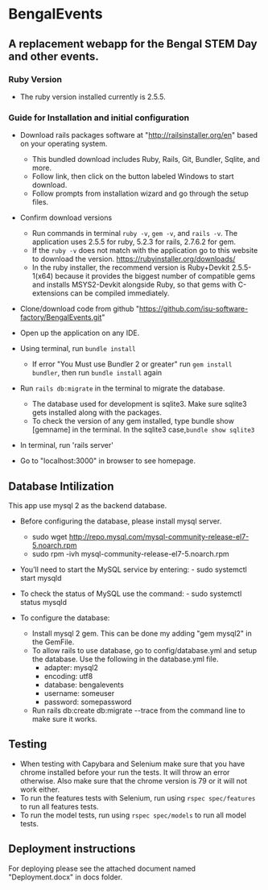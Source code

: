 # BengalEvents

## A replacement webapp for the Bengal STEM Day and other events.

### Ruby Version
- The ruby version installed currently is 2.5.5.

### Guide for Installation and initial configuration

- Download rails packages software at "http://railsinstaller.org/en" based on your operating system.
    - This bundled download includes Ruby, Rails, Git, Bundler, Sqlite, and more.
    - Follow link, then click on the button labeled Windows to start download.
    - Follow prompts from installation wizard and go through the setup files.
    
- Confirm download versions
    - Run commands in terminal `ruby -v`, `gem -v`, and `rails -v`. The application uses 2.5.5 for ruby, 5.2.3 for rails, 2.7.6.2 for gem. 
    - If the `ruby -v` does not match with the application go to this website to download the version.                 https://rubyinstaller.org/downloads/
    - In the ruby installer, the recommend version is Ruby+Devkit 2.5.5-1(x64) because it provides the biggest number of compatible gems       and installs MSYS2-Devkit alongside Ruby, so that gems with C-extensions can be compiled immediately.
    
- Clone/download code from github "https://github.com/isu-software-factory/BengalEvents.git"
- Open up the application on any IDE.
- Using terminal, run `bundle install`
    - If error "You Must use Bundler 2 or greater" run `gem install bundler`, then run `bundle install` again
- Run `rails db:migrate` in the terminal to migrate the database.
   -  The database used for development is sqlite3. Make sure sqlite3 gets installed along with the packages. 
   -  To check the version of any gem installed, type bundle show [gemname] in the terminal. In the sqlite3 case,`bundle show sqlite3`
- In terminal, run 'rails server'
- Go to "localhost:3000" in browser to see homepage.

## Database Intilization
   This app use mysql 2 as the backend database. 
   - Before configuring the database, please install mysql server.
        - sudo wget http://repo.mysql.com/mysql-community-release-el7-5.noarch.rpm
        - sudo rpm -ivh mysql-community-release-el7-5.noarch.rpm
- You’ll need to start the MySQL service by entering:
        - sudo systemctl start mysqld
- To check the status of MySQL use the command:
        - sudo systemctl status mysqld
   
 - To configure the database:
   - Install mysql 2 gem. This can be done my adding "gem mysql2" in the GemFile.
   - To allow rails to use database, go to config/database.yml and setup the database. Use the following in the database.yml file.   
       - adapter: mysql2
       - encoding: utf8
       - database: bengalevents
       - username: someuser
       - password: somepassword
   - Run rails db:create db:migrate --trace from the command line to make sure it works.
   
## Testing
- When testing with Capybara and Selenium make sure that you have chrome installed before your run the tests. It will throw an error otherwise. Also make sure that the chrome version is 79 or it will not work either. 
- To run the features tests with Selenium, run using `rspec spec/features` to run all features tests. 
- To run the model tests, run using `rspec spec/models` to run all model tests.


## Deployment instructions

For deploying please see the attached document named "Deployment.docx" in docs folder.



